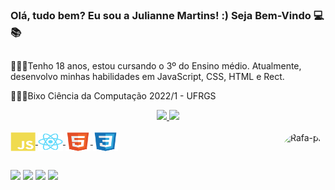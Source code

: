 ### Olá, tudo bem? Eu sou a Julianne Martins! :) Seja Bem-Vindo 💻📚
##

👩🏽‍💻Tenho 18 anos, estou cursando o 3º do Ensino médio. Atualmente, desenvolvo minhas habilidades em JavaScript, CSS, HTML e Rect.

👩🏽‍🎓Bixo Ciência da Computação 2022/1 - UFRGS 

<div align="center">
  <a href="https://github.com/juliannemartins">
  <img height="180em" src="https://github-readme-stats.vercel.app/api?username=juliannemartins&show_icons=true&theme=cobalt&include_all_commits=true&count_private=true"/>
  <img height="120em" src="https://github-readme-stats.vercel.app/api/top-langs/?username=juliannemartins&layout=compact&langs_count=7&theme=cobalt"/>
</div>
  
  <div style="display: inline_block"><br>
  <img align="center" alt="Rafa-Js" height="30" width="40" src="https://raw.githubusercontent.com/devicons/devicon/master/icons/javascript/javascript-plain.svg">
  <img align="center" alt="Rafa-React" height="30" width="40" src="https://raw.githubusercontent.com/devicons/devicon/master/icons/react/react-original.svg">
  <img align="center" alt="Rafa-HTML" height="30" width="40" src="https://raw.githubusercontent.com/devicons/devicon/master/icons/html5/html5-original.svg">
  <img align="center" alt="Rafa-CSS" height="30" width="40" src="https://raw.githubusercontent.com/devicons/devicon/master/icons/css3/css3-original.svg">
  <img align="right" alt="Rafa-pic" height="150" style="border-radius:50px;" src="https://cdn.discordapp.com/attachments/796430305145389106/899037039226408970/download20211006172705.png">
</div>
  
##
  
<div>
 <a href="https://www.youtube.com/channel/UCTAlUPVprAYY8IRfi8InEng/videos" target="_blank"><img src="https://img.shields.io/badge/YouTube-FF0000?style=for-the-badge&logo=youtube&logoColor=white" target="_blank"></a>
  <a href="https://www.instagram.com/juli_emanuelle/" target="_blank"><img src="https://img.shields.io/badge/-Instagram-%23E4405F?style=for-the-badge&logo=instagram&logoColor=white" target="_blank"></a>
 	<a href="https://www.twitch.tv/juh_emanuelle" target="_blank"><img src="https://img.shields.io/badge/Twitch-9146FF?style=for-the-badge&logo=twitch&logoColor=white" target="_blank"></a>
  <a href="https://www.linkedin.com/in/julianne-martins-14b079212/" target="_blank"><img src="https://img.shields.io/badge/-LinkedIn-%230077B5?style=for-the-badge&logo=linkedin&logoColor=white" target="_blank"></a> 
  
</div>  
  
  
  
